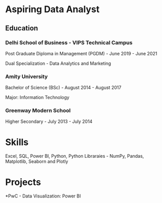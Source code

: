 # Aspiring Data Analyst

## Education

### Delhi School of Business - VIPS Technical Campus
Post Graduate Diploma in Management (PGDM)                            - June 2019 - June 2021

Dual Specialization - Data Analytics and Marketing

### Amity University
Bachelor of Science (BSc)                                            - August 2014 - August 2017

Major: Information Technology

### Greenway Modern School
Higher Secondary                                                     - July 2013 - July 2014


# Skills

Excel, SQL, Power BI, Python, Python Libraraies -  NumPy, Pandas, Matplotlib, Seaborn and Plotly

# Projects

*PwC - Data Visualization: Power BI 


